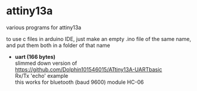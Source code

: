 # attiny13a
various programs for attiny13a

to use c files in arduino IDE, just make an empty .ino file of the same name, and put them both in a folder of that name

- <b>uart (166 bytes)</b> <br>
slimmed down version of https://github.com/Dolphin101546015/ATtiny13A-UARTbasic 
<br>Rx/Tx 'echo' example
<br>this works for bluetooth (baud 9600) module HC-06
